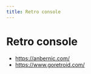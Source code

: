 ```yaml
---
title: Retro console
---
```


# Retro console

- https://anbernic.com/
- https://www.goretroid.com/
